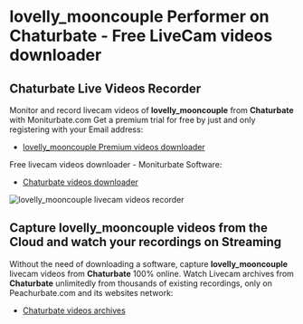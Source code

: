 # lovelly_mooncouple Performer on Chaturbate - Free LiveCam videos downloader

## Chaturbate Live Videos Recorder

Monitor and record livecam videos of **lovelly_mooncouple** from **Chaturbate** with Moniturbate.com
Get a premium trial for free by just and only registering with your Email address:
* [lovelly_mooncouple Premium videos downloader](https://moniturbate.com/request-demo-licence-key.html)

Free livecam videos downloader - Moniturbate Software:
* [Chaturbate videos downloader](https://moniturbate.com/moniturbate-download-software.html)

![lovelly_mooncouple livecam videos recorder](https://peachurnet.com/templates/moniturbate-software.png)


## Capture lovelly_mooncouple videos from the Cloud and watch your recordings on Streaming

Without the need of downloading a software, capture **lovelly_mooncouple** livecam videos from **Chaturbate** 100% online.
Watch Livecam archives from **Chaturbate** unlimitedly from thousands of existing recordings, only on Peachurbate.com and its websites network:
* [Chaturbate videos archives](https://peachurnet.com/)